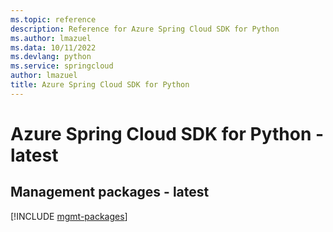 ```yaml
---
ms.topic: reference
description: Reference for Azure Spring Cloud SDK for Python
ms.author: lmazuel
ms.data: 10/11/2022
ms.devlang: python
ms.service: springcloud
author: lmazuel
title: Azure Spring Cloud SDK for Python
---
```

# Azure Spring Cloud SDK for Python - latest

## Management packages - latest
[!INCLUDE [mgmt-packages](spring-cloud-mgmt-index.md)]